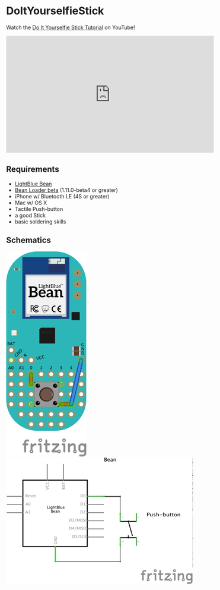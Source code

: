 # DoItYourselfieStick

Watch the [Do It Yourselfie Stick Tutorial](https://youtu.be/yzg0KlxHhAU) on YouTube!

<iframe width="560" height="315" src="https://www.youtube.com/embed/yzg0KlxHhAU" frameborder="0" allowfullscreen></iframe>

## Requirements

- [LightBlue Bean](https://punchthrough.com/bean)
- [Bean Loader beta](https://punchthrough.atlassian.net/wiki/display/PREL/Beta+Releases) (1.11.0-beta4 or greater)
- iPhone w/ Bluetooth LE (4S or greater)
- Mac w/ OS X
- Tactile Push-button
- a good Stick
- basic soldering skills

## Schematics
![](schematic_bb.png?raw=true)
![](schematic_schem.png?raw=true)
